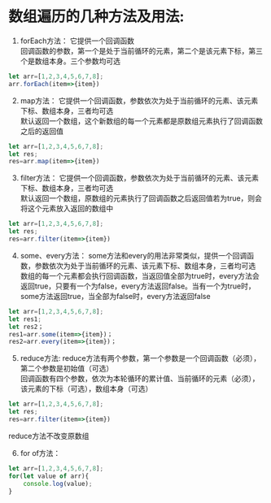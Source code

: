 数组遍历的几种方法及用法:
===
1. forEach方法：
它提供一个回调函数  
回调函数的参数，第一个是处于当前循环的元素，第二个是该元素下标，第三个是数组本身。三个参数均可选 

```js
let arr=[1,2,3,4,5,6,7,8];
arr.forEach(item=>{item})
```

2. map方法：
它提供一个回调函数，参数依次为处于当前循环的元素、该元素下标、数组本身，三者均可选  
默认返回一个数组，这个新数组的每一个元素都是原数组元素执行了回调函数之后的返回值   

```js
let arr=[1,2,3,4,5,6,7,8];
let res;
res=arr.map(item=>{item})
```

3. filter方法：
它提供一个回调函数，参数依次为处于当前循环的元素、该元素下标、数组本身，三者均可选  
默认返回一个数组，原数组的元素执行了回调函数之后返回值若为true，则会将这个元素放入返回的数组中 

```js
let arr=[1,2,3,4,5,6,7,8];
let res;
res=arr.filter(item=>{item})
```

4. some、every方法：
some方法和every的用法非常类似，提供一个回调函数，参数依次为处于当前循环的元素、该元素下标、数组本身，三者均可选  
数组的每一个元素都会执行回调函数，当返回值全部为true时，every方法会返回true，只要有一个为false，every方法返回false。当有一个为true时，some方法返回true，当全部为false时，every方法返回false  

```js
let arr=[1,2,3,4,5,6,7,8];
let res1;
let res2；
res1=arr.some(item=>{item})；
res2=arr.every(item=>{item})；
```
5. reduce方法:
reduce方法有两个参数，第一个参数是一个回调函数（必须），第二个参数是初始值（可选）  
回调函数有四个参数，依次为本轮循环的累计值、当前循环的元素（必须），该元素的下标（可选），数组本身（可选）  

```js
let arr=[1,2,3,4,5,6,7,8];
let res;
res=arr.filter(item=>{item})
```
reduce方法不改变原数组  

6. for of方法：
```js
let arr=[1,2,3,4,5,6,7,8];
for(let value of arr){
    console.log(value);
}
```